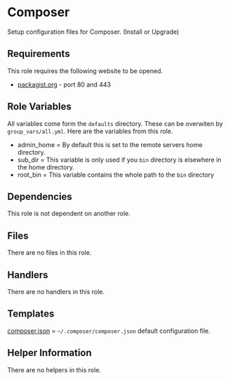Composer
=========

Setup configuration files for Composer. (Install or Upgrade)

Requirements
------------

This role requires the following website to be opened.

* [packagist.org](https://packagist.org/) - port 80 and 443

Role Variables
--------------

All variables come form the `defaults` directory. These can be overwiten by `group_vars/all.yml`. Here are the variables from this role.
* admin_home = By default this is set to the remote servers home directory.
* sub_dir = This variable is only used if you `bin` directory is elsewhere in the home directory.
* root_bin = This variable contains the whole path to the `bin` directory

Dependencies
------------

This role is not dependent on another role.

Files
-----
There are no files in this role.

Handlers
--------
There are no handlers in this role.

Templates
--------------

[composer.json](templates/composer.json.j2) = `~/.composer/composer.json` default configuration file.

Helper Information
------------------

There are no helpers in this role.
